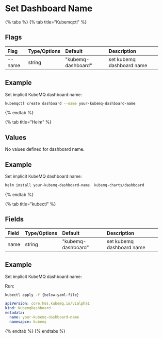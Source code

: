 # Set Dashboard Name

{% tabs %}
{% tab title="Kubemqctl" %}
## Flags

| Flag | Type/Options | Default | Description |
| :--- | :--- | :--- | :--- |
| --name | string | "kubemq-dashboard" | set kubemq dashboard name |

## Example

Set implicit KubeMQ dashboard name:

```bash
kubemqctl create dashboard --name your-kubemq-dashboard-name
```
{% endtab %}

{% tab title="Helm" %}
## Values

No values defined for dashboard name.

## Example

Set implicit KubeMQ dashboard name:

```bash
helm install your-kubemq-dashboard-name  kubemq-charts/dashboard
```
{% endtab %}

{% tab title="kubectl" %}
## Fields

| Field | Type/Options | Default | Description |
| :--- | :--- | :--- | :--- |
| name | string | "kubemq-dashboard" | set kubemq dashboard name |

## Example

Set implicit KubeMQ dashboard name:

Run:

```bash
kubectl apply -f {below-yaml-file}
```

```yaml
apiVersion: core.k8s.kubemq.io/v1alpha1
kind: KubemqDashboard
metadata:
  name: your-kubemq-dashboard-name
  namesapce: kubemq
```
{% endtab %}
{% endtabs %}

